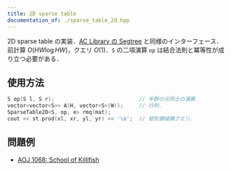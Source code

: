 ```yaml
---
title: 2D sparse table
documentation_of: ./sparse_table_2d.hpp
---
```


2D sparse table の実装．[AC Library の Segtree](https://atcoder.github.io/ac-library/document_ja/segtree.html) と同様のインターフェース．前計算 $O(HW \log HW)$，クエリ $O(1)$．`S` の二項演算 `op` は結合法則と冪等性が成り立つ必要がある．

## 使用方法

```cpp
S op(S l, S r);                           // 半群の元同士の演算．
vector<vector<S>> A(H, vector<S>(W));     // 行列．
SparseTable2D<S, op, e> rmq(mat);
cout << st.prod(xl, xr, yl, yr) << '\n';  // 矩形領域積クエリ．
```

## 問題例

- [AOJ 1068: School of Killifish](https://judge.u-aizu.ac.jp/onlinejudge/description.jsp?id=1068)
